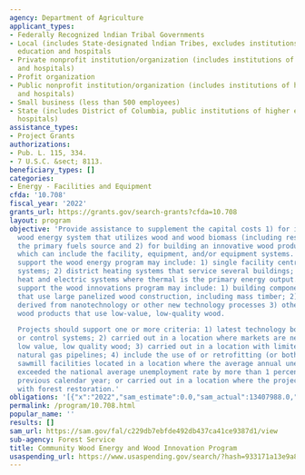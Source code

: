 ```yaml
---
agency: Department of Agriculture
applicant_types:
- Federally Recognized lndian Tribal Governments
- Local (includes State-designated lndian Tribes, excludes institutions of higher
  education and hospitals
- Private nonprofit institution/organization (includes institutions of higher education
  and hospitals)
- Profit organization
- Public nonprofit institution/organization (includes institutions of higher education
  and hospitals)
- Small business (less than 500 employees)
- State (includes District of Columbia, public institutions of higher education and
  hospitals)
assistance_types:
- Project Grants
authorizations:
- Pub. L. 115, 334.
- 7 U.S.C. &sect; 8113.
beneficiary_types: []
categories:
- Energy - Facilities and Equipment
cfda: '10.708'
fiscal_year: '2022'
grants_url: https://grants.gov/search-grants?cfda=10.708
layout: program
objective: 'Provide assistance to supplement the capital costs 1) for installing a
  wood energy system that utilizes wood and wood biomass (including residuals) as
  the primary fuels source and 2) for building an innovative wood products facility
  which can include the facility, equipment, and/or equipment systems. Projects that
  support the wood energy program may include: 1) single facility central heating
  systems; 2) district heating systems that service several buildings; 3) combined
  heat and electric systems where thermal is the primary energy output. Projects that
  support the wood innovations program may include: 1) building components or systems
  that use large panelized wood construction, including mass timber; 2) wood products
  derived from nanotechnology or other new technology processes 3) other innovative
  wood products that use low-value, low-quality wood.

  Projects should support one or more criteria: 1) latest technology boiler controls
  or control systems; 2) carried out in a location where markets are needed for the
  low value, low quality wood; 3) carried out in a location with limited access to
  natural gas pipelines; 4) include the use of or retrofitting (or both) of existing
  sawmill facilities located in a location where the average annual unemployment rate
  exceeded the national average unemployment rate by more than 1 percent during the
  previous calendar year; or carried out in a location where the project would aid
  with forest restoration.'
obligations: '[{"x":"2022","sam_estimate":0.0,"sam_actual":13407988.0,"usa_spending_actual":13451688.0},{"x":"2023","sam_estimate":15000000.0,"sam_actual":0.0,"usa_spending_actual":18496152.4},{"x":"2024","sam_estimate":0.0,"sam_actual":0.0,"usa_spending_actual":313000.0}]'
permalink: /program/10.708.html
popular_name: ''
results: []
sam_url: https://sam.gov/fal/c229db7ebfde492db437ca41ce9387d1/view
sub-agency: Forest Service
title: Community Wood Energy and Wood Innovation Program
usaspending_url: https://www.usaspending.gov/search/?hash=933171a13e9a83e71f3f2a9ab65138bf
---
```

